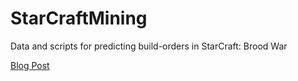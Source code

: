 # StarCraftMining
Data and scripts for predicting build-orders in StarCraft: Brood War

[Blog Post](https://medium.com/@bgweber/reproducible-research-starcraft-mining-ea140d6789b9)
